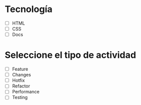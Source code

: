 # Tecnología
- [ ] HTML
- [ ] CSS 
- [ ] Docs

# Seleccione el tipo de actividad
- [ ] Feature
- [ ] Changes
- [ ] Hotfix
- [ ] Refactor
- [ ] Performance
- [ ] Testing